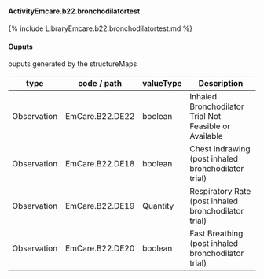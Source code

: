 #### ActivityEmcare.b22.bronchodilatortest

{% include LibraryEmcare.b22.bronchodilatortest.md %}
#### Ouputs

ouputs generated by the structureMaps

| type | code / path | valueType | Description |
|---|---|---|---|
| Observation | EmCare.B22.DE22 | boolean | Inhaled Bronchodilator Trial Not Feasible or Available |
| Observation | EmCare.B22.DE18 | boolean | Chest Indrawing (post inhaled bronchodilator trial) |
| Observation | EmCare.B22.DE19 | Quantity | Respiratory Rate (post inhaled bronchodilator trial) |
| Observation | EmCare.B22.DE20 | boolean | Fast Breathing (post inhaled bronchodilator trial) |

